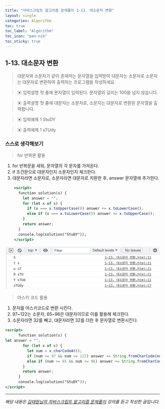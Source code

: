 ```yaml
---
title: "자바스크립트 알고리즘 문제풀이 1-13. 대소문자 변환"
layout: single
categories: Algorithm
toc: true
toc_label: "Algorithm"
toc_icon: "pen-nib"
toc_sticky: true
---
```


## 1-13. 대소문자 변환

> 대문자와 소문자가 같이 존재하는 문자열을 입력받아 대문자는 소문자로 소문자는 대문자로
> 변환하여 출력하는 프로그램을 작성하세요.

> ▣ 입력설명
> 첫 줄에 문자열이 입력된다. 문자열의 길이는 100을 넘지 않습니다.

> ▣ 출력설명
> 첫 줄에 대문자는 소문자로, 소문자는 대문자로 변환된 문자열을 출력합니다.

> ▣ 입력예제 1
> StuDY

> ▣ 출력예제 1
> sTUdy

### 스스로 생각해보기

> for 반복문 활용

1. for 반복문을 세워, 문자열의 각 문자를 가져온다.
2. if 조건문으로 대문자인지 소문자인지 체크한다.
3. 대문자라면 소문자로, 소문자라면 대문자로 치환한 후, answer 문자열에 추가한다.

```jsx
    <script>
      function solution(s) {
        let answer = "";
        for (let x of s) {
          if (x === x.toUpperCase()) answer += x.toLowerCase();
          else if (x === x.toLowerCase()) answer += x.toUpperCase();
        }
        return answer;
      }
      console.log(solution("StuDY"));
    </script>
```

![1](/assets/images/algorithm/algo13-00001.png)

> 아스키 코드 활용

1. 문자를 아스키코드로 변환 시킨다.
2. 97~122는 소문자, 65~96은 대문자이므로 이를 활용해 체크한다.
3. 소문자라면 32를 빼고, 대문자라면 32를 더한 후 문자열로 변환시킨다.

```jsx
<script>
      function solution(s) {
let answer = "";
        for (let x of s) {
          let num = x.charCodeAt();
          if (num >= 97 && num <= 122) answer += String.fromCharCode(num - 32);
          else if (num >= 65 && num <= 96) answer += String.fromCharCode(num + 32);
        }
        return answer;
      }
      console.log(solution("StuDY"));
</script>
```

---

_해당 내용은 [김태원님의 자바스크립트 알고리즘 문제풀이](https://www.inflearn.com/course/%EC%9E%90%EB%B0%94%EC%8A%A4%ED%81%AC%EB%A6%BD%ED%8A%B8-%EC%95%8C%EA%B3%A0%EB%A6%AC%EC%A6%98-%EB%AC%B8%EC%A0%9C%ED%92%80%EC%9D%B4/dashboard) 강의를 듣고 작성한 글입니다._
